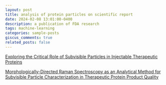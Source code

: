 ```yaml
---
layout: post
title: analysis of protein particles on scientific report
date: 2024-02-08 13:01:00-0400
description: a publication of FDA research
tags: machine-learning
categories: sample-posts
giscus_comments: true
related_posts: false
---
```


[Exploring the Critical Role of Subvisible Particles in Injectable Therapeutic Proteins](https://www.linkedin.com/feed/update/urn:li:activity:7140233857869455360?updateEntityUrn=urn%3Ali%3Afs_feedUpdate%3A%28V2%2Curn%3Ali%3Aactivity%3A7140233857869455360%29)

[Morphologically-Directed Raman Spectroscopy as an Analytical Method for Subvisible Particle Characterization in Therapeutic Protein Product Quality](https://www.nature.com/articles/s41598-023-45720-0)




